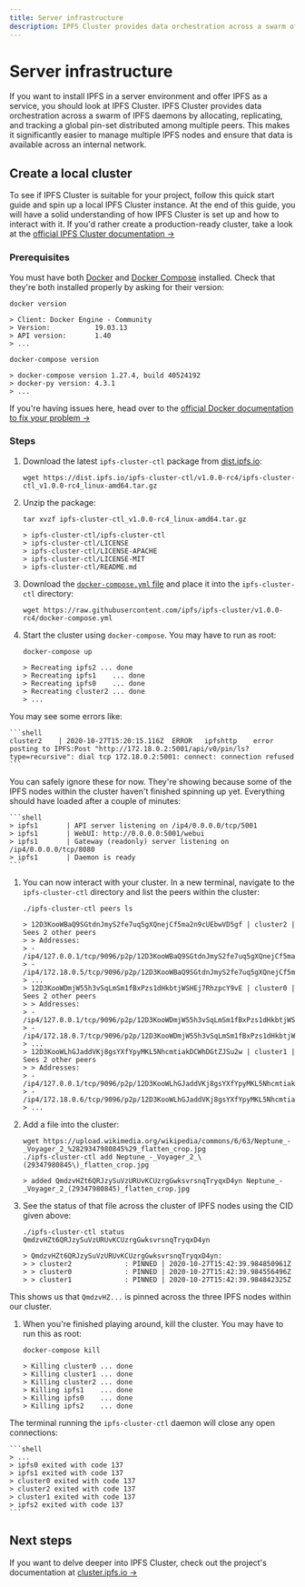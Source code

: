 ```yaml
---
title: Server infrastructure
description: IPFS Cluster provides data orchestration across a swarm of IPFS daemons by allocating, replicating, and tracking a global pin-set distributed among multiple peers. Learn how to install it here.
---
```


# Server infrastructure

If you want to install IPFS in a server environment and offer IPFS as a service, you should look at IPFS Cluster. IPFS Cluster provides data orchestration across a swarm of IPFS daemons by allocating, replicating, and tracking a global pin-set distributed among multiple peers. This makes it significantly easier to manage multiple IPFS nodes and ensure that data is available across an internal network.

## Create a local cluster

To see if IPFS Cluster is suitable for your project, follow this quick start guide and spin up a local IPFS Cluster instance. At the end of this guide, you will have a solid understanding of how IPFS Cluster is set up and how to interact with it. If you'd rather create a production-ready cluster, take a look at the [official IPFS Cluster documentation →](https://cluster.ipfs.io/)

### Prerequisites

You must have both [Docker](https://docs.docker.com/install/) and [Docker Compose](https://docs.docker.com/compose/install/) installed. Check that they're both installed properly by asking for their version:

```shell
docker version

> Client: Docker Engine - Community
> Version:           19.03.13
> API version:       1.40
> ...

docker-compose version

> docker-compose version 1.27.4, build 40524192
> docker-py version: 4.3.1
> ...
```

If you're having issues here, head over to the [official Docker documentation to fix your problem →](https://docs.docker.com/)

### Steps

1. Download the latest `ipfs-cluster-ctl` package from [dist.ipfs.io](https://dist.ipfs.io/#ipfs-cluster-ctl):

    ```shell
    wget https://dist.ipfs.io/ipfs-cluster-ctl/v1.0.0-rc4/ipfs-cluster-ctl_v1.0.0-rc4_linux-amd64.tar.gz
    ```

1. Unzip the package:

    ```shell
    tar xvzf ipfs-cluster-ctl_v1.0.0-rc4_linux-amd64.tar.gz

    > ipfs-cluster-ctl/ipfs-cluster-ctl
    > ipfs-cluster-ctl/LICENSE
    > ipfs-cluster-ctl/LICENSE-APACHE
    > ipfs-cluster-ctl/LICENSE-MIT
    > ipfs-cluster-ctl/README.md
    ```

1. Download the [`docker-compose.yml` file](https://raw.githubusercontent.com/ipfs/ipfs-cluster/v1.0.0-rc4/docker-compose.yml) and place it into the `ipfs-cluster-ctl` directory:

    ```shell
    wget https://raw.githubusercontent.com/ipfs/ipfs-cluster/v1.0.0-rc4/docker-compose.yml
    ```

1. Start the cluster using `docker-compose`. You may have to run as root:

    ```shell
    docker-compose up

    > Recreating ipfs2 ... done
    > Recreating ipfs1    ... done
    > Recreating ipfs0    ... done
    > Recreating cluster2 ... done
    > ...
    ```

You may see some errors like:

    ```shell
    cluster2    | 2020-10-27T15:20:15.116Z  ERROR   ipfshttp    error posting to IPFS:Post "http://172.18.0.2:5001/api/v0/pin/ls?type=recursive": dial tcp 172.18.0.2:5001: connect: connection refused
    ```

You can safely ignore these for now. They're showing because some of the IPFS nodes within the cluster haven't finished spinning up yet. Everything should have loaded after a couple of minutes:

    ```shell
    > ipfs1       | API server listening on /ip4/0.0.0.0/tcp/5001
    > ipfs1       | WebUI: http://0.0.0.0:5001/webui
    > ipfs1       | Gateway (readonly) server listening on /ip4/0.0.0.0/tcp/8080
    > ipfs1       | Daemon is ready
    ```

1. You can now interact with your cluster. In a new terminal, navigate to the `ipfs-cluster-ctl` directory and list the peers within the cluster:

    ```shell
    ./ipfs-cluster-ctl peers ls

    > 12D3KooWBaQ9SGtdnJmyS2fe7uq5gXQnejCf5ma2n9cUEbwVD5gf | cluster2 | Sees 2 other peers
    > > Addresses:
    > - /ip4/127.0.0.1/tcp/9096/p2p/12D3KooWBaQ9SGtdnJmyS2fe7uq5gXQnejCf5ma2n9cUEbwVD5gf
    > - /ip4/172.18.0.5/tcp/9096/p2p/12D3KooWBaQ9SGtdnJmyS2fe7uq5gXQnejCf5ma2n9cUEbwVD5gf
    > ...
    > 12D3KooWDmjW55h3vSqLmSm1fBxPzs1dHkbtjWSHEj7RhzpcY9vE | cluster0 | Sees 2 other peers
    > > Addresses:
    > - /ip4/127.0.0.1/tcp/9096/p2p/12D3KooWDmjW55h3vSqLmSm1fBxPzs1dHkbtjWSHEj7RhzpcY9vE
    > - /ip4/172.18.0.7/tcp/9096/p2p/12D3KooWDmjW55h3vSqLmSm1fBxPzs1dHkbtjWSHEj7RhzpcY9vE
    > ...
    > 12D3KooWLhGJaddVKj8gsYXfYpyMKL5NhcmtiakDCWhDGtZJSu2w | cluster1 | Sees 2 other peers
    > > Addresses:
    > - /ip4/127.0.0.1/tcp/9096/p2p/12D3KooWLhGJaddVKj8gsYXfYpyMKL5NhcmtiakDCWhDGtZJSu2w
    > - /ip4/172.18.0.6/tcp/9096/p2p/12D3KooWLhGJaddVKj8gsYXfYpyMKL5NhcmtiakDCWhDGtZJSu2w
    > ...
    ```

1. Add a file into the cluster:

    ```shell
    wget https://upload.wikimedia.org/wikipedia/commons/6/63/Neptune_-_Voyager_2_%2829347980845%29_flatten_crop.jpg
    ./ipfs-cluster-ctl add Neptune_-_Voyager_2_\(29347980845\)_flatten_crop.jpg

    > added QmdzvHZt6QRJzySuVzURUvKCUzrgGwksvrsnqTryqxD4yn Neptune_-_Voyager_2_(29347980845)_flatten_crop.jpg
    ```

1. See the status of that file across the cluster of IPFS nodes using the CID given above:

    ```shell
    ./ipfs-cluster-ctl status QmdzvHZt6QRJzySuVzURUvKCUzrgGwksvrsnqTryqxD4yn

    > QmdzvHZt6QRJzySuVzURUvKCUzrgGwksvrsnqTryqxD4yn:
    > > cluster2             : PINNED | 2020-10-27T15:42:39.984850961Z
    > > cluster0             : PINNED | 2020-10-27T15:42:39.984556496Z
    > > cluster1             : PINNED | 2020-10-27T15:42:39.984842325Z
    ```

This shows us that `QmdzvHZ...` is pinned across the three IPFS nodes within our cluster.

1. When you're finished playing around, kill the cluster. You may have to run this as root:

    ```shell
    docker-compose kill

    > Killing cluster0 ... done
    > Killing cluster1 ... done
    > Killing cluster2 ... done
    > Killing ipfs1    ... done
    > Killing ipfs0    ... done
    > Killing ipfs2    ... done
    ```

The terminal running the `ipfs-cluster-ctl` daemon will close any open connections:

    ```shell
    > ...
    > ipfs0 exited with code 137
    > ipfs1 exited with code 137
    > cluster0 exited with code 137
    > cluster2 exited with code 137
    > cluster1 exited with code 137
    > ipfs2 exited with code 137
    ```

## Next steps

If you want to delve deeper into IPFS Cluster, check out the project's documentation at [cluster.ipfs.io →](https://cluster.ipfs.io/)
